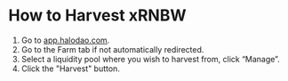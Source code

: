 # How to Harvest xRNBW

1. Go to [app.halodao.com](https://app.halodao.com).
2. Go to the Farm tab if not automatically redirected.
3. Select a liquidity pool where you wish to harvest from, click “Manage”.
4. Click the "Harvest" button.

